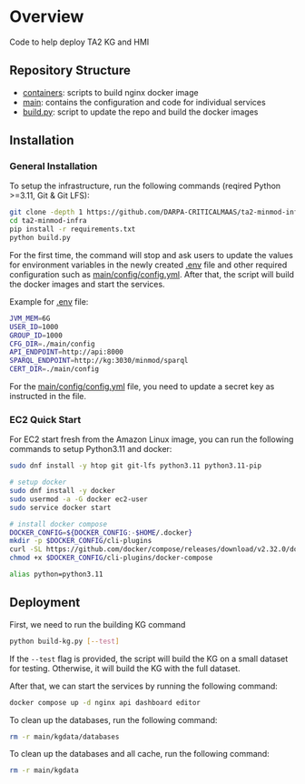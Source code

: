 # Overview

Code to help deploy TA2 KG and HMI

## Repository Structure

- [containers](/containers): scripts to build nginx docker image
- [main](/main): contains the configuration and code for individual services
- [build.py](/build.py): script to update the repo and build the docker images

## Installation

### General Installation

To setup the infrastructure, run the following commands (reqired Python >=3.11, Git & Git LFS):

```bash
git clone -depth 1 https://github.com/DARPA-CRITICALMAAS/ta2-minmod-infra.git
cd ta2-minmod-infra
pip install -r requirements.txt
python build.py
```

For the first time, the command will stop and ask users to update the values for environment variables in the newly created [.env](/.env) file and other required configuration such as [main/config/config.yml](/main/config/config.yml). After that, the script will build the docker images and start the services.

Example for [.env](/.env) file:

```bash
JVM_MEM=6G
USER_ID=1000
GROUP_ID=1000
CFG_DIR=./main/config
API_ENDPOINT=http://api:8000
SPARQL_ENDPOINT=http://kg:3030/minmod/sparql
CERT_DIR=./main/config
```

For the [main/config/config.yml](/main/config/config.yml) file, you need to update a secret key as instructed in the file.

### EC2 Quick Start

For EC2 start fresh from the Amazon Linux image, you can run the following commands to setup Python3.11 and docker:

```bash
sudo dnf install -y htop git git-lfs python3.11 python3.11-pip

# setup docker
sudo dnf install -y docker
sudo usermod -a -G docker ec2-user
sudo service docker start

# install docker compose
DOCKER_CONFIG=${DOCKER_CONFIG:-$HOME/.docker}
mkdir -p $DOCKER_CONFIG/cli-plugins
curl -SL https://github.com/docker/compose/releases/download/v2.32.0/docker-compose-linux-x86_64 -o $DOCKER_CONFIG/cli-plugins/docker-compose
chmod +x $DOCKER_CONFIG/cli-plugins/docker-compose

alias python=python3.11
```

## Deployment

First, we need to run the building KG command

```bash
python build-kg.py [--test]
```

If the `--test` flag is provided, the script will build the KG on a small dataset for testing. Otherwise, it will build the KG with the full dataset.

After that, we can start the services by running the following command:

```bash
docker compose up -d nginx api dashboard editor
```

To clean up the databases, run the following command:

```bash
rm -r main/kgdata/databases
```

To clean up the databases and all cache, run the following command:

```bash
rm -r main/kgdata
```

